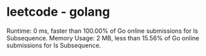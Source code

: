 # leetcode - golang

Runtime: 0 ms, faster than 100.00% of Go online submissions for Is Subsequence.
Memory Usage: 2 MB, less than 15.56% of Go online submissions for Is Subsequence.
